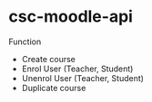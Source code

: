 # csc-moodle-api
Function
- Create course
- Enrol User (Teacher, Student)
- Unenrol User (Teacher, Student)
- Duplicate course
